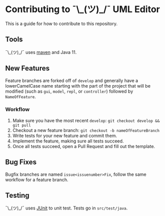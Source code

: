# Contributing to ¯\\\_(ツ)\_/¯ UML Editor
This is a guide for how to contribute to this repository.

## Tools
¯\\\_(ツ)\_/¯ uses [maven](https://maven.apache.org/) and Java 11.
## New Features
Feature branches are forked off of `develop` and generally have a lowerCamelCase name starting with the part of the project that will be modified (such as `gui`, `model`, `repl`, or `controller`) followed by `NameOfFeature`.
### Workflow
1. Make sure you have the most recent `develop`: `git checkout develop && git pull`
2. Checkout a new feature branch: `git checkout -b nameOfFeatureBranch`
3. Write tests for your new feature and commit them.
4. Implement the feature, making sure all tests succeed.
5. Once all tests succeed, open a Pull Request and fill out the template.

## Bug Fixes
Bugfix branches are named `issue<issuenumber>Fix`, follow the same workflow for a feature branch.  
## Testing
¯\\\_(ツ)\_/¯ uses [JUnit](https://junit.org/junit4/javadoc/latest/) to unit test. Tests go in `src/test/java`.
